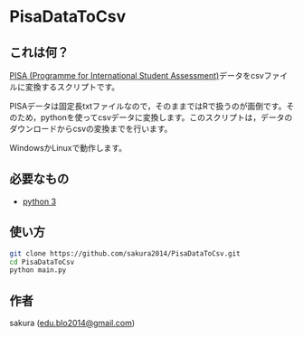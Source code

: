 # PisaDataToCsv

## これは何？

[PISA (Programme for International Student Assessment)](https://www.acer.org/ozpisa)データをcsvファイルに変換するスクリプトです。

PISAデータは固定長txtファイルなので，そのままではRで扱うのが面倒です。そのため，pythonを使ってcsvデータに変換します。このスクリプトは，データのダウンロードからcsvの変換までを行います。

WindowsかLinuxで動作します。

## 必要なもの

- [python 3](https://www.python.org/downloads)


## 使い方

```bash
git clone https://github.com/sakura2014/PisaDataToCsv.git
cd PisaDataToCsv
python main.py
```


## 作者

sakura (edu.blo2014@gmail.com)
